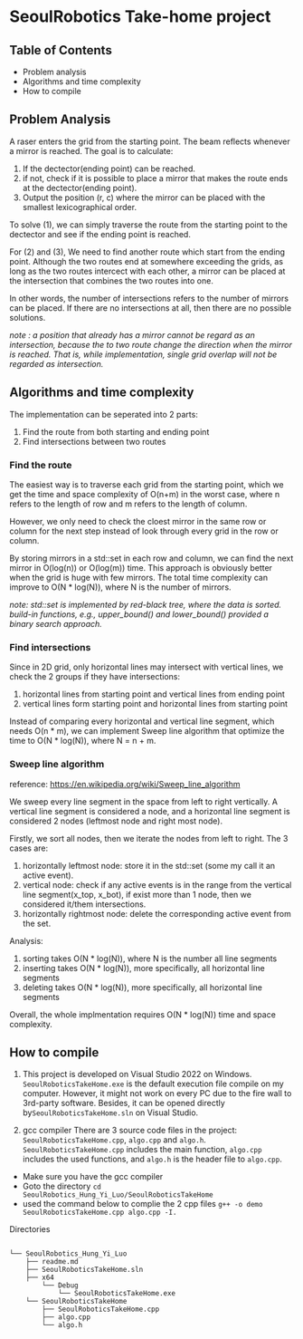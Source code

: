 # SeoulRobotics Take-home project
## Table of Contents
- Problem analysis
- Algorithms and time complexity
- How to compile

## Problem Analysis
A raser enters the grid from the starting point. The beam reflects whenever a mirror is reached. The goal is to calculate:

1) If the dectector(ending point) can be reached.
2) if not, check if it is possible to place a mirror that makes the route ends at the dectector(ending point).
3) Output the position (r, c) where the mirror can be placed with the smallest lexicographical order.

To solve (1), we can simply traverse the route from the starting point to the dectector and see if the ending point is reached.

For (2) and (3), We need to find another route which start from the ending point. Although the two routes end at somewhere exceeding the grids, as long as the two routes intercect with each other, a mirror can be placed at the intersection that combines the two routes into one.

In other words, the number of intersections refers to the number of mirrors can be placed. If there are no intersections at all, then there are no possible solutions.

*note : a position that already has a mirror cannot be regard as an intersection, because the to two route change the direction when the mirror is reached. That is, while implementation, single grid overlap will not be regarded as intersection.*

## Algorithms and time complexity

The implementation can be seperated into 2 parts:

1. Find the route from both starting and ending point
2. Find intersections between two routes

### Find the route
The easiest way is to traverse each grid from the starting point, which we get the time and space complexity of O(n+m) in the worst case, where n refers to the length of row and m refers to the length of column.

However, we only need to check the cloest mirror in the same row or column for the next step instead of look through every grid in the row or column.

By storing mirrors in a std::set in each row and column, we can find the next mirror in O(log(n)) or O(log(m)) time. This approach is obviously better when the grid is huge with few mirrors. The total time complexity can improve to O(N * log(N)), where N is the number of mirrors.

*note: std::set is implemented by red-black tree, where the data is sorted. build-in functions, e.g., upper_bound() and lower_bound() provided a binary search approach.*

### Find intersections
Since in 2D grid, only horizontal lines may intersect with vertical lines, we check the 2 groups if they have intersections:
1. horizontal lines from starting point and vertical lines from ending point
2. vertical lines form starting point and horizontal lines from starting point

Instead of comparing every horizontal and vertical line segment, which needs O(n * m), we can implement Sweep line algorithm that optimize the time to O(N * log(N)), where N = n + m.

### Sweep line algorithm

reference: https://en.wikipedia.org/wiki/Sweep_line_algorithm

We sweep every line segment in the space from left to right vertically. A vertical line segment is considered a node, and a horizontal line segment is considered 2 nodes (leftmost node and right most node).

Firstly, we sort all nodes, then we iterate the nodes from left to right. The 3 cases are:

1. horizontally leftmost node: store it in the std::set (some my call it an active event).
2. vertical node: check if any active events is in the range from the vertical line segment(x_top, x_bot), if exist more than 1 node, then we considered it/them intersections.
3. horizontally rightmost node: delete the corresponding active event from the set.

Analysis:

1. sorting takes O(N * log(N)), where N is the number all line segments
2. inserting takes O(N * log(N)), more specifically, all horizontal line segments
3. deleting takes O(N * log(N)), more specifically, all horizontal line segments

Overall, the whole implmentation requires O(N * log(N)) time and space complexity.

## How to compile
1. This project is developed on Visual Studio 2022 on Windows. `SeoulRoboticsTakeHome.exe` is the default execution file compile on my computer. However, it might not work on every PC due to the fire wall to 3rd-party software. 
Besides, it can be opened directly by`SeoulRoboticsTakeHome.sln` on Visual Studio.

2. gcc compiler
There are 3 source code files in the project:
`SeoulRoboticsTakeHome.cpp`, `algo.cpp` and `algo.h`.
`SeoulRoboticsTakeHome.cpp` includes the main function,  `algo.cpp` includes the used functions, and `algo.h` is the header file to `algo.cpp`.

- Make sure you have the gcc compiler
- Goto the directory
`cd SeoulRobotics_Hung_Yi_Luo/SeoulRoboticsTakeHome`
- used the command below to complie the 2 cpp files
`g++ -o demo SeoulRoboticsTakeHome.cpp algo.cpp -I.`

Directories


```

└── SeoulRobotics_Hung_Yi_Luo
    ├── readme.md
    ├── SeoulRoboticsTakeHome.sln
    ├── x64
        └── Debug
            └── SeoulRoboticsTakeHome.exe
    └── SeoulRoboticsTakeHome
        ├── SeoulRoboticsTakeHome.cpp
        ├── algo.cpp
        └── algo.h
```

